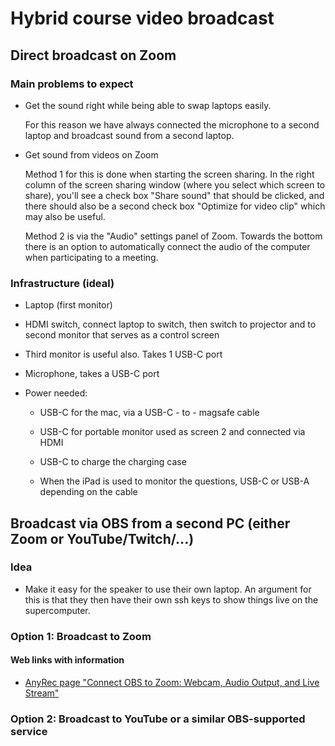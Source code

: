 # Hybrid course video broadcast

## Direct broadcast on Zoom

### Main problems to expect

-   Get the sound right while being able to swap laptops easily.

    For this reason we have always  connected the microphone to a second laptop
    and broadcast sound from a second laptop.

-   Get sound from videos on Zoom

    Method 1 for this is done when starting the screen sharing.
    In the right column of the screen sharing window (where you select which screen to share),
    you'll see a check box "Share sound" that should be clicked, and there should also be
    a second check box "Optimize for video clip" which may also be useful.

    Method 2 is via the "Audio" settings panel of Zoom. Towards the bottom there is an option
    to automatically connect the audio of the computer when participating to a meeting.


### Infrastructure (ideal)

-   Laptop (first monitor)

-   HDMI switch, connect laptop to switch, then switch to projector and to second monitor 
    that serves as a control screen

-   Third monitor is useful also. Takes 1 USB-C port

-   Microphone, takes a USB-C port

-   Power needed:

    -   USB-C for the mac, via a USB-C - to - magsafe cable
  
    -   USB-C for portable monitor used as screen 2 and connected via HDMI

    -   USB-C to charge the charging case

    -   When the iPad is used to monitor the questions, USB-C or USB-A depending on the cable


## Broadcast via OBS from a second PC (either Zoom or YouTube/Twitch/...)

### Idea

-   Make it easy for the speaker to use their own laptop.
    An argument for this is that they then have their own ssh keys to show things
    live on the supercomputer.


### Option 1: Broadcast to Zoom


#### Web links with information

-   [AnyRec page "Connect OBS to Zoom: Webcam, Audio Output, and Live Stream"](https://www.anyrec.io/obs-to-zoom/)


### Option 2: Broadcast to YouTube or a similar OBS-supported service


